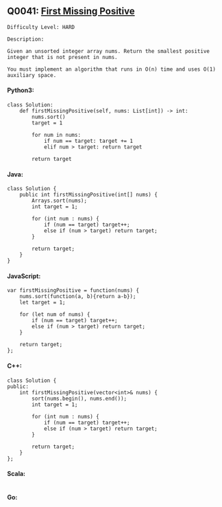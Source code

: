 ## Q0041: [First Missing Positive](https://leetcode.com/problems/first-missing-positive/)

```
Difficulty Level: HARD
```

```
Description:

Given an unsorted integer array nums. Return the smallest positive integer that is not present in nums.

You must implement an algorithm that runs in O(n) time and uses O(1) auxiliary space.
```

#### Python3:

```
class Solution:
    def firstMissingPositive(self, nums: List[int]) -> int:
        nums.sort()
        target = 1
        
        for num in nums:
            if num == target: target += 1
            elif num > target: return target
        
        return target
```

#### Java:

```
class Solution {
    public int firstMissingPositive(int[] nums) {
        Arrays.sort(nums);
        int target = 1;

        for (int num : nums) {
            if (num == target) target++;
            else if (num > target) return target;
        }

        return target;
    }
}
```

#### JavaScript:

```
var firstMissingPositive = function(nums) {
    nums.sort(function(a, b){return a-b});
    let target = 1;

    for (let num of nums) {
        if (num == target) target++;
        else if (num > target) return target;
    }

    return target;
};
```

#### C++:

```
class Solution {
public:
    int firstMissingPositive(vector<int>& nums) {
        sort(nums.begin(), nums.end());
        int target = 1;

        for (int num : nums) {
            if (num == target) target++;
            else if (num > target) return target;
        }

        return target;
    }
};
```

#### Scala:

```

```

#### Go:

```

```